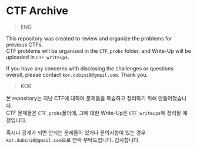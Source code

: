 # CTF Archive

> ENG

This repository was created to review and organize the problems for previous CTFs.   
CTF problems will be organized in the `CTF_probs` folder, and Write-Up will be uploaded in `CTF_writeups`.   

If you have any concerns with disclosing the challenges or questions overall, please contact `kor.dubini0@gmail.com`. Thank you.

> KOR

본 repository는 지난 CTF에 대하여 문제들을 복습하고 정리하기 위해 만들어졌습니다.   
CTF 문제들은 `CTF_probs`폴더에, 그에 대한 Write-Up은 `CTF_writeups`에 정리될 예정입니다.   


혹시나 공개가 되면 안되는 문제들이 있거나 문의사항이 있는 경우 `kor.dubini0@gmail.com`으로 연락 부탁드립니다. 감사합니다.

